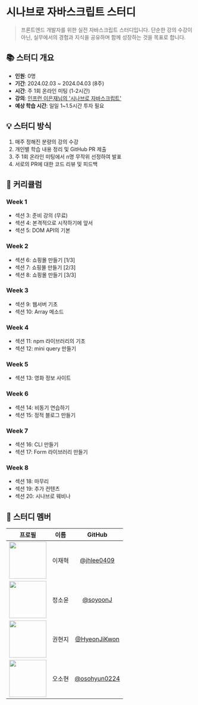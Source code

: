 # 시나브로 자바스크립트 스터디

> 프론트엔드 개발자를 위한 실전 자바스크립트 스터디입니다.
> 단순한 강의 수강이 아닌, 실무에서의 경험과 지식을 공유하며 함께 성장하는 것을 목표로 합니다.

## 📚 스터디 개요

- **인원**: 0명
- **기간**: 2024.02.03 ~ 2024.04.03 (8주)
- **시간**: 주 1회 온라인 미팅 (1-2시간)
- **강의**: [인프런 이은재님의 '시나브로 자바스크립트'](https://www.inflearn.com/course/%EC%8B%9C%EB%82%98%EB%B8%8C%EB%A1%9C-%EC%9E%90%EB%B0%94%EC%8A%A4%ED%81%AC%EB%A6%BD%ED%8A%B8)
- **예상 학습 시간**: 일일 1~1.5시간 투자 필요

## 💡 스터디 방식

1. 매주 정해진 분량의 강의 수강
2. 개인별 학습 내용 정리 및 GitHub PR 제출
3. 주 1회 온라인 미팅에서 n명 무작위 선정하여 발표
4. 서로의 PR에 대한 코드 리뷰 및 피드백

## 📅 커리큘럼

### Week 1

- 섹션 3: 준비 강의 (무료)
- 섹션 4: 본격적으로 시작하기에 앞서
- 섹션 5: DOM API의 기본

### Week 2

- 섹션 6: 쇼핑몰 만들기 [1/3]
- 섹션 7: 쇼핑몰 만들기 [2/3]
- 섹션 8: 쇼핑몰 만들기 [3/3]

### Week 3

- 섹션 9: 웹서버 기초
- 섹션 10: Array 메소드

### Week 4

- 섹션 11: npm 라이브러리의 기초
- 섹션 12: mini query 만들기

### Week 5

- 섹션 13: 영화 정보 사이트

### Week 6

- 섹션 14: 비동기 연습하기
- 섹션 15: 정적 블로그 만들기

### Week 7

- 섹션 16: CLI 만들기
- 섹션 17: Form 라이브러리 만들기

### Week 8

- 섹션 18: 마무리
- 섹션 19: 추가 컨텐츠
- 섹션 20: 시나브로 웨비나

## 👥 스터디 멤버

|                            프로필                            |  이름  |                   GitHub                   |
| :----------------------------------------------------------: | :----: | :----------------------------------------: |
| <img src="https://github.com/jhlee0409.png" width="100px" /> | 이재혁 | [@jhlee0409](https://github.com/jhlee0409) |
| <img src="https://avatars.githubusercontent.com/u/96245651?v=4" width="100px" /> | 정소윤 | [@soyoonJ](https://github.com/soyoonJ) |
| <img src="https://avatars.githubusercontent.com/u/115684216?v=4" width="100px" /> | 권현지 | [@HyeonJiKwon](https://github.com/HyeonJiKwon) |
| <img src="https://avatars.githubusercontent.com/u/53892427?v=4" width="100px" /> | 오소현 | [@osohyun0224](https://github.com/osohyun0224) |
